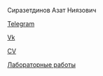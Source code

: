 Сиразетдинов Азат Ниязович
<!-- ![](https://komarev.com/ghpvc/?username=Azat2202) -->

[Telegram](t.me/Azat2202)

[Vk](vk.com/Azat2202)

[CV](https://drive.google.com/file/d/1z8Raa-UUs-upedafvaoe453iTFrYrSc7/view?usp=sharing)

[Лабораторные работы](https://github.com/Azat2202/itmo-labs)


